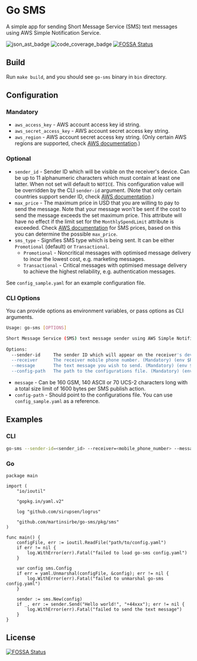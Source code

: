 # Go SMS
A simple app for sending Short Message Service (SMS) text messages using AWS Simple Notification Service.  

![json_ast_badge](https://img.shields.io/badge/SNS-green.svg?logo=amazon-aws&style=flat) ![code_coverage_badge](https://img.shields.io/badge/Go%20Coverage-84%25-brightgreen.svg?style=flat) [![FOSSA Status](https://app.fossa.io/api/projects/git%2Bgithub.com%2Fmartinsirbe%2Fgo-sms.svg?type=shield)](https://app.fossa.io/projects/git%2Bgithub.com%2Fmartinsirbe%2Fgo-sms?ref=badge_shield)
   

## Build
Run `make build`, and you should see `go-sms` binary in `bin` directory.  

## Configuration
### Mandatory
* `aws_access_key` - AWS account access key id string.  
* `aws_secret_access_key` - AWS account secret access key string.  
* `aws_region` - AWS account secret access key string. (Only certain AWS regions are 
supported, check [AWS documentation][1].)  

### Optional
* `sender_id` - Sender ID which will be visible on the receiver's device. Can be up to 11 alphanumeric characters which 
must contain at least one latter. When not set will default to `NOTICE`. This configuration value will be overridden by 
the CLI `sender-id` argument. (Note that only certain countries support sender ID, check [AWS documentation][1].)  
* `max_price` - The maximum price in USD that you are willing to pay to send the message. Note that 
your message won't be sent if the cost to send the message exceeds the set maximum price. This attribute will have 
no effect if the limit set for the `MonthlySpendLimit` attribute is exceeded. Check [AWS documentation][2] for SMS prices, 
based on this you can determine the possible `max_price`.  
* `sms_type` - Signifies SMS type which is being sent. It can be either `Promotional` (default) or 
`Transactional`.  
  * `Promotional` - Noncritical messages with optimised message delivery to incur the lowest cost, e.g. marketing messages.  
  * `Transactional` - Critical messages with optimised message delivery to achieve the highest reliability, e.g. authentication messages.  

See `config_sample.yaml` for an example configuration file.  

### CLI Options
You can provide options as environment variables, or pass options as CLI arguments.  
```bash
Usage: go-sms [OPTIONS]

Short Message Service (SMS) text message sender using AWS Simple Notification Service.
                      
Options:              
  --sender-id     The sender ID which will appear on the receiver's device. (Optional, if provided will override sender ID provided via configuration file.) (env $SENDER_ID)
  --receiver      The receiver mobile phone number. (Mandatory) (env $RECEIVER)
  --message       The text message you wish to send. (Mandatory) (env $MESSAGE)
  --config-path   The path to the configurations file. (Mandatory) (env $GO_SMS_CONFIG_PATH)
```

* `message` - Can be 160 GSM, 140 ASCII or 70 UCS-2 characters long with a total size limit of 1600 bytes per SMS publish action.  
* `config-path` - Should point to the configurations file. You can use `config_sample.yaml` as a reference.  

## Examples
### CLI
```bash
go-sms --sender-id=<sender_id> --receiver=<mobile_phone_number> --message=<your_message> --config-path=<path_to_config_file>
```
  
### Go
```golang
package main

import (
	"io/ioutil"

	"gopkg.in/yaml.v2"

	log "github.com/sirupsen/logrus"

	"github.com/martinsirbe/go-sms/pkg/sms"
)

func main() {
	configFile, err := ioutil.ReadFile("path/to/config.yaml")
	if err != nil {
		log.WithError(err).Fatal("failed to load go-sms config.yaml")
	}

	var config sms.Config
	if err = yaml.Unmarshal(configFile, &config); err != nil {
		log.WithError(err).Fatal("failed to unmarshal go-sms config.yaml")
	}

	sender := sms.New(config)
	if _, err := sender.Send("Hello world!", "+44xxx"); err != nil {
		log.WithError(err).Fatal("failed to send the text message")
	}
}
```

[1]: https://docs.aws.amazon.com/sns/latest/dg/sms_supported-countries.html
[2]: https://aws.amazon.com/sns/sms-pricing/
[3]: https://github.com/golangci/golangci-lint


## License
[![FOSSA Status](https://app.fossa.io/api/projects/git%2Bgithub.com%2Fmartinsirbe%2Fgo-sms.svg?type=large)](https://app.fossa.io/projects/git%2Bgithub.com%2Fmartinsirbe%2Fgo-sms?ref=badge_large)